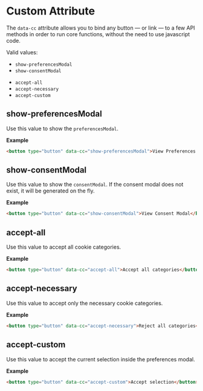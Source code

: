 # Custom Attribute

The `data-cc` attribute allows you to bind any button — or link  — to a few API methods in order to run core functions, without the need to use javascript code.

Valid values:
- `show-preferencesModal`
- `show-consentModal`

* `accept-all`
* `accept-necessary`
* `accept-custom`

## show-preferencesModal
Use this value to show the `preferencesModal`.

**Example** <br>
```html
<button type="button" data-cc="show-preferencesModal">View Preferences Modal</button>
```

## show-consentModal
Use this value to show the `consentModal`. If the consent modal does not exist, it will be generated on the fly.

**Example** <br>
```html
<button type="button" data-cc="show-consentModal">View Consent Modal</button>
```


## accept-all
Use this value to accept all cookie categories.

**Example** <br>
```html
<button type="button" data-cc="accept-all">Accept all categories</button>
```

## accept-necessary
Use this value to accept only the necessary cookie categories.

**Example** <br>
```html
<button type="button" data-cc="accept-necessary">Reject all categories</button>
```

## accept-custom
Use this value to accept the current selection inside the preferences modal.

**Example** <br>
```html
<button type="button" data-cc="accept-custom">Accept selection</button>
```